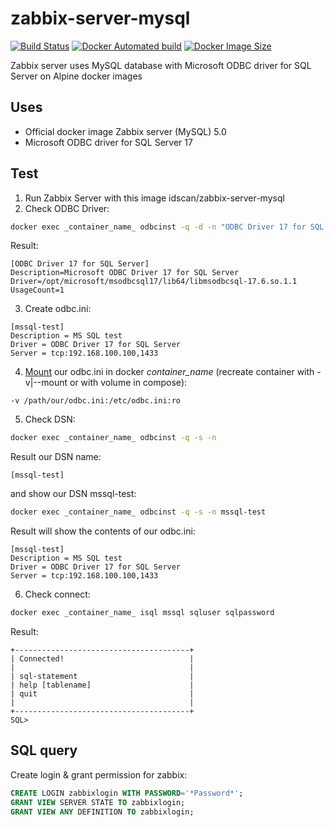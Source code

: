# zabbix-server-mysql
[![Build Status](https://img.shields.io/docker/cloud/build/idscan/zabbix-server-mysql)](https://hub.docker.com/r/idscan/zabbix-server-mysql)
[![Docker Automated build](https://img.shields.io/docker/cloud/automated/idscan/zabbix-server-mysql)](https://hub.docker.com/r/idscan/zabbix-server-mysql)
[![Docker Image Size](https://img.shields.io/docker/image-size/idscan/zabbix-server-mysql)](https://hub.docker.com/r/idscan/zabbix-server-mysql)

Zabbix server uses MySQL database with Microsoft ODBC driver for SQL Server on Alpine docker images

## Uses

  * Official docker image Zabbix server (MySQL) 5.0
  * Microsoft ODBC driver for SQL Server 17

## Test

 1. Run Zabbix Server with this image idscan/zabbix-server-mysql
 2. Check ODBC Driver:
```bash
docker exec _container_name_ odbcinst -q -d -n "ODBC Driver 17 for SQL Server"
```
Result:
```
[ODBC Driver 17 for SQL Server]
Description=Microsoft ODBC Driver 17 for SQL Server
Driver=/opt/microsoft/msodbcsql17/lib64/libmsodbcsql-17.6.so.1.1
UsageCount=1
```
 3. Create odbc.ini:
```
[mssql-test]
Description = MS SQL test
Driver = ODBC Driver 17 for SQL Server
Server = tcp:192.168.100.100,1433
```
 4. [Mount](https://docs.docker.com/storage/bind-mounts/) our odbc.ini in docker _container_name_ (recreate container with -v|--mount or with volume in compose):
```
-v /path/our/odbc.ini:/etc/odbc.ini:ro
```
 5. Check DSN:
```bash
docker exec _container_name_ odbcinst -q -s -n
```
Result our DSN name:
```
[mssql-test]
```
and show our DSN mssql-test:
```bash
docker exec _container_name_ odbcinst -q -s -n mssql-test
```
Result will show the contents of our odbc.ini:
```
[mssql-test]
Description = MS SQL test
Driver = ODBC Driver 17 for SQL Server
Server = tcp:192.168.100.100,1433

```
 6. Check connect:
```bash
docker exec _container_name_ isql mssql sqluser sqlpassword
```
Result:
```
+---------------------------------------+
| Connected!                            |
|                                       |
| sql-statement                         |
| help [tablename]                      |
| quit                                  |
|                                       |
+---------------------------------------+
SQL>
```

## SQL query
Create login & grant permission for zabbix:
```sql
CREATE LOGIN zabbixlogin WITH PASSWORD='*Password*';
GRANT VIEW SERVER STATE TO zabbixlogin;
GRANT VIEW ANY DEFINITION TO zabbixlogin;
```
